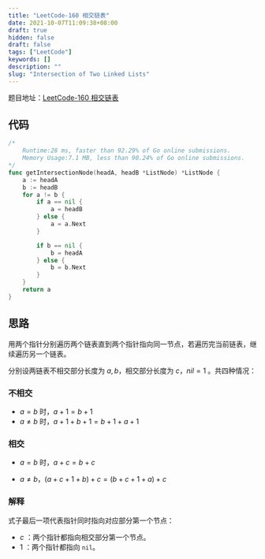 ```yaml
---
title: "LeetCode-160 相交链表"
date: 2021-10-07T11:09:38+08:00
draft: true
hidden: false
draft: false
tags: ["LeetCode"]
keywords: []
description: ""
slug: "Intersection of Two Linked Lists"
---
```


题目地址：[LeetCode-160 相交链表](https://leetcode-cn.com/problems/intersection-of-two-linked-lists/)

## 代码

```go
/*
	Runtime:28 ms, faster than 92.29% of Go online submissions.
	Memory Usage:7.1 MB, less than 90.24% of Go online submissions.
*/
func getIntersectionNode(headA, headB *ListNode) *ListNode {
	a := headA
	b := headB
	for a != b {
		if a == nil {
			a = headB
		} else {
			a = a.Next
		}

		if b == nil {
			b = headA
		} else {
			b = b.Next
		}
	}
	return a
}
```



## 思路

用两个指针分别遍历两个链表直到两个指针指向同一节点，若遍历完当前链表，继续遍历另一个链表。

分别设两链表不相交部分长度为 $a,b$，相交部分长度为 $c$，$nil = 1$ 。共四种情况：

### 不相交

- $a = b$ 时，$a + 1 = b + 1$
- $a \neq b$ 时，$a + 1 + b + 1 = b + 1 + a + 1$

### 相交

- $a = b$ 时，$a + c = b + c$ 

- $a \neq b$，$(a + c + 1 + b) + c = (b + c + 1 + a) + c$

### 解释

式子最后一项代表指针同时指向对应部分第一个节点：

-  $c$ ：两个指针都指向相交部分第一个节点。
-  $1$ ：两个指针都指向 `nil`。

